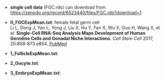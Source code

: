 - **single cell data** (FGC.rds) can download from https://zenodo.org/record/6523440/files/FGC.rds?download=1

- **0_FGCExpMean.txt**: female fetal germ cell <br/>
Li L, Dong J, Yan L, Yong J, Liu X, Hu Y, Fan X, Wu X, Guo H, Wang X, et al: **Single-Cell RNA-Seq  Analysis Maps  Development of Human Germline Cells and Gonadal Niche Interactions**. *Cell Stem Cell* 2017, 20:858-873.e854. [PubMed](https://pubmed.ncbi.nlm.nih.gov/28457750/)
- **1_FollicleExpMean.txt**:
- **2_Oocyte.txt**:
- **3_EmbryoExpMean.txt**: 
